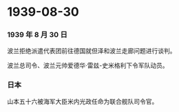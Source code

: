 # 1939-08-30

### 1939 年 8 月 30 日

波兰拒绝派遣代表团前往德国就但泽和波兰走廊问题进行谈判。

波兰总司令、波兰元帅爱德华·雷兹-史米格利下令军队动员。

### 日本

山本五十六被海军大臣米内光政任命为联合舰队司令官。